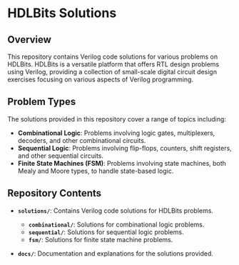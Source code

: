 # HDLBits Solutions

## Overview

This repository contains Verilog code solutions for various problems on HDLBits. HDLBits is a versatile platform that offers RTL design problems using Verilog, providing a collection of small-scale digital circuit design exercises focusing on various aspects of Verilog programming.

## Problem Types

The solutions provided in this repository cover a range of topics including:
- **Combinational Logic**: Problems involving logic gates, multiplexers, decoders, and other combinational circuits.
- **Sequential Logic**: Problems involving flip-flops, counters, shift registers, and other sequential circuits.
- **Finite State Machines (FSM)**: Problems involving state machines, both Mealy and Moore types, to handle state-based logic.

## Repository Contents

- **`solutions/`**: Contains Verilog code solutions for HDLBits problems.
  - **`combinational/`**: Solutions for combinational logic problems.
  - **`sequential/`**: Solutions for sequential logic problems.
  - **`fsm/`**: Solutions for finite state machine problems.

- **`docs/`**: Documentation and explanations for the solutions provided.
